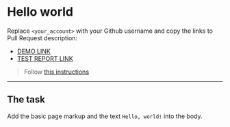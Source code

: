 # Hello world
Replace `<your_account>` with your Github username and copy the links to Pull Request description:
- [DEMO LINK](https://oksana-onopa.github.io/layout_hello-world/)
- [TEST REPORT LINK](https://oksana-onopa.github.io/layout_hello-world/report/html_report/)

> Follow [this instructions](https://github.com/mate-academy/layout_task-guideline#how-to-solve-the-layout-tasks-on-github)
___

## The task 
Add the basic page markup and the text `Hello, world!` into the body.
